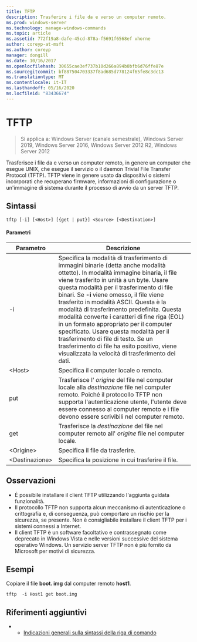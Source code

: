 ```yaml
---
title: TFTP
description: Trasferire i file da e verso un computer remoto.
ms.prod: windows-server
ms.technology: manage-windows-commands
ms.topic: article
ms.assetid: 772f19a8-dafe-45cd-878a-f5691f6568ef vhorne
author: coreyp-at-msft
ms.author: coreyp
manager: dongill
ms.date: 10/16/2017
ms.openlocfilehash: 30655cae3ef737b10d266a894b0bfb6d76ffe87e
ms.sourcegitcommit: bf887504703337f8ad685d778124f65fe8c3dc13
ms.translationtype: MT
ms.contentlocale: it-IT
ms.lasthandoff: 05/16/2020
ms.locfileid: "83436674"
---
```

# <a name="tftp"></a>TFTP

> Si applica a: Windows Server (canale semestrale), Windows Server 2019, Windows Server 2016, Windows Server 2012 R2, Windows Server 2012

Trasferisce i file da e verso un computer remoto, in genere un computer che esegue UNIX, che esegue il servizio o il daemon Trivial File Transfer Protocol (TFTP). TFTP viene in genere usato da dispositivi o sistemi incorporati che recuperano firmware, informazioni di configurazione o un'immagine di sistema durante il processo di avvio da un server TFTP.

## <a name="syntax"></a>Sintassi
```
tftp [-i] [<Host>] [{get | put}] <Source> [<Destination>]
```

#### <a name="parameters"></a>Parametri
|Parametro|Descrizione|
|-------|--------|
|-i|Specifica la modalità di trasferimento di immagini binarie (detta anche modalità ottetto). In modalità immagine binaria, il file viene trasferito in unità a un byte. Usare questa modalità per il trasferimento di file binari. Se **-i** viene omesso, il file viene trasferito in modalità ASCII. Questa è la modalità di trasferimento predefinita. Questa modalità converte i caratteri di fine riga (EOL) in un formato appropriato per il computer specificato. Usare questa modalità per il trasferimento di file di testo. Se un trasferimento di file ha esito positivo, viene visualizzata la velocità di trasferimento dei dati.|
|\<Host\>|Specifica il computer locale o remoto.|
|put|Trasferisce l' *origine* del file nel computer locale alla *destinazione* file nel computer remoto. Poiché il protocollo TFTP non supporta l'autenticazione utente, l'utente deve essere connesso al computer remoto e i file devono essere scrivibili nel computer remoto.|
|get|Trasferisce la *destinazione* del file nel computer remoto all' *origine* file nel computer locale.|
|\<Origine\>|Specifica il file da trasferire.|
|\<Destinazione\>|Specifica la posizione in cui trasferire il file.|

## <a name="remarks"></a>Osservazioni
-   È possibile installare il client TFTP utilizzando l'aggiunta guidata funzionalità.
-   Il protocollo TFTP non supporta alcun meccanismo di autenticazione o crittografia e, di conseguenza, può comportare un rischio per la sicurezza, se presente. Non è consigliabile installare il client TFTP per i sistemi connessi a Internet.
-   Il client TFTP è un software facoltativo e contrassegnato come deprecato in Windows Vista e nelle versioni successive del sistema operativo Windows. Un servizio server TFTP non è più fornito da Microsoft per motivi di sicurezza.

## <a name="examples"></a>Esempi
Copiare il file **boot. img** dal computer remoto **host1**.
```
tftp  -i Host1 get boot.img
```

## <a name="additional-references"></a>Riferimenti aggiuntivi
-   - [Indicazioni generali sulla sintassi della riga di comando](command-line-syntax-key.md)

